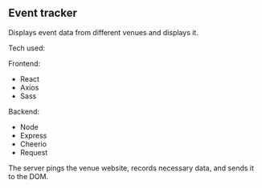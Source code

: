 ## Event tracker

Displays event data from different venues and displays it.

Tech used:

Frontend:
* React
* Axios
* Sass

Backend:
* Node
* Express
* Cheerio
* Request

The server pings the venue website, records necessary data, and sends it to the DOM.
